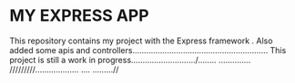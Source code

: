 MY EXPRESS APP
====
This repository contains my project with the Express framework .
Also  added some apis and controllers...........................................................
This project is still a work in progress............................/........
..............
/////////...................
....
.........//
